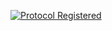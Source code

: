 [![Protocol Registered](https://img.shields.io/badge/OSF-Registered-informational.svg)](https://osf.io/9g3xd)
